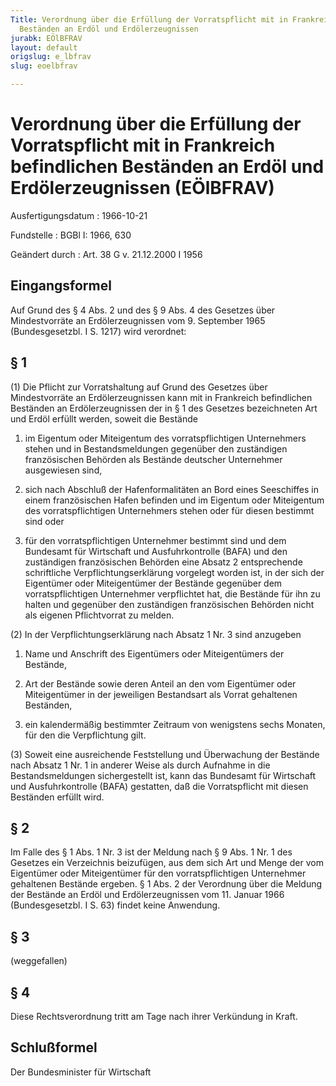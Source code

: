 ```yaml
---
Title: Verordnung über die Erfüllung der Vorratspflicht mit in Frankreich befindlichen
  Beständen an Erdöl und Erdölerzeugnissen
jurabk: EÖlBFRAV
layout: default
origslug: e_lbfrav
slug: eoelbfrav

---
```


# Verordnung über die Erfüllung der Vorratspflicht mit in Frankreich befindlichen Beständen an Erdöl und Erdölerzeugnissen (EÖlBFRAV)

Ausfertigungsdatum
:   1966-10-21

Fundstelle
:   BGBl I: 1966, 630

Geändert durch
:   Art. 38 G v. 21.12.2000 I 1956

## Eingangsformel

Auf Grund des § 4 Abs. 2 und des § 9 Abs. 4 des Gesetzes über
Mindestvorräte an Erdölerzeugnissen vom 9. September 1965
(Bundesgesetzbl. I S. 1217) wird verordnet:

## § 1

(1) Die Pflicht zur Vorratshaltung auf Grund des
Gesetzes über Mindestvorräte an Erdölerzeugnissen              kann
mit in Frankreich befindlichen Beständen an Erdölerzeugnissen der in
§ 1 des Gesetzes              bezeichneten Art und Erdöl erfüllt
werden, soweit die Bestände

1.  im Eigentum oder Miteigentum des vorratspflichtigen Unternehmers
    stehen und in Bestandsmeldungen gegenüber den zuständigen
    französischen Behörden als Bestände deutscher Unternehmer ausgewiesen
    sind,


2.  sich nach Abschluß der Hafenformalitäten an Bord eines Seeschiffes in
    einem französischen Hafen befinden und im Eigentum oder Miteigentum
    des vorratspflichtigen Unternehmers stehen oder für diesen bestimmt
    sind oder


3.  für den vorratspflichtigen Unternehmer bestimmt sind und dem Bundesamt
    für Wirtschaft und Ausfuhrkontrolle (BAFA) und den zuständigen
    französischen Behörden eine Absatz 2 entsprechende schriftliche
    Verpflichtungserklärung vorgelegt worden ist, in der sich der
    Eigentümer oder Miteigentümer der Bestände gegenüber dem
    vorratspflichtigen Unternehmer verpflichtet hat, die Bestände für ihn
    zu halten und gegenüber den zuständigen französischen Behörden nicht
    als eigenen Pflichtvorrat zu melden.




(2) In der Verpflichtungserklärung nach Absatz 1 Nr. 3 sind anzugeben

1.  Name und Anschrift des Eigentümers oder Miteigentümers der Bestände,


2.  Art der Bestände sowie deren Anteil an den vom Eigentümer oder
    Miteigentümer in der jeweiligen Bestandsart als Vorrat gehaltenen
    Beständen,


3.  ein kalendermäßig bestimmter Zeitraum von wenigstens sechs Monaten,
    für den die Verpflichtung gilt.




(3) Soweit eine ausreichende Feststellung und Überwachung der Bestände
nach Absatz 1 Nr. 1 in anderer Weise als durch Aufnahme in die
Bestandsmeldungen sichergestellt ist, kann das Bundesamt für
Wirtschaft und Ausfuhrkontrolle (BAFA) gestatten, daß die
Vorratspflicht mit diesen Beständen erfüllt wird.

## § 2

Im Falle des § 1 Abs. 1 Nr. 3 ist der Meldung nach
§ 9 Abs. 1 Nr. 1 des Gesetzes              ein Verzeichnis beizufügen,
aus dem sich Art und Menge der vom Eigentümer oder Miteigentümer für
den vorratspflichtigen Unternehmer gehaltenen Bestände ergeben.
§ 1 Abs. 2 der Verordnung über die Meldung der Bestände an Erdöl und
Erdölerzeugnissen vom 11. Januar 1966 (Bundesgesetzbl. I S. 63)
findet keine Anwendung.

## § 3

(weggefallen)

## § 4

Diese Rechtsverordnung tritt am Tage nach ihrer Verkündung in Kraft.

## Schlußformel

Der Bundesminister für Wirtschaft

